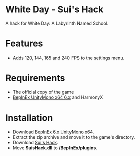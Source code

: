 # White Day - Sui's Hack
 A hack for White Day: A Labyrinth Named School.
 
# Features
 * Adds 120, 144, 165 and 240 FPS to the settings menu.
 
# Requirements
* The official copy of the game
* [BepInEx UnityMono x64 6.x](https://builds.bepis.io/projects/bepinex_be) and HarmonyX

# Installation
* Download [BepInEx 6.x UnityMono x64](https://builds.bepis.io/projects/bepinex_be).
* Extract the zip archive and move it to the game's directory.
* Download [Sui's Hack](https://github.com/SuiMachine/White-Day---Sui-s-Hack/releases).
* Move **SuisHack.dll** to **<game folder>/BepInEx/plugins**.
